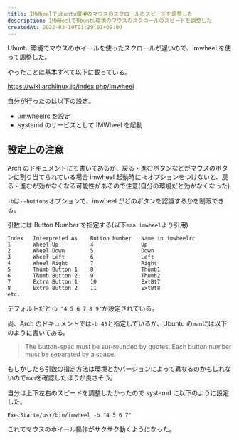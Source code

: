 ```yaml
---
title: IMWheelでUbuntu環境のマウスのスクロールのスピードを調整した
description: IMWHeelでUbuntu環境のマウスのスクロールのスピードを調整した
createdAt: 2022-03-19T21:29:01+09:00
---
```


Ubuntu 環境でマウスのホイールを使ったスクロールが遅いので、imwheel を使って調整した。

やったことは基本すべて以下に載っている。

<https://wiki.archlinux.jp/index.php/Imwheel>

自分が行ったのは以下の設定。

- .imwheelrc を設定
- systemd のサービスとして IMWheel を起動

## 設定上の注意

Arch のドキュメントにも書いてあるが、戻る・進むボタンなどがマウスのボタンに割り当てられている場合 imwheel 起動時に`-b`オプションをつけないと、戻る・進むが効かなくなる可能性があるので注意(自分の環境だと効かなくなった)

`-b`は`--buttons`オプションで、imwheel がどのボタンを認識するかを制限できる。

引数には Button Number を指定する(以下`man imwheel`より引用)

```
Index   Interpreted As    Button Number   Name in imwheelrc
1       Wheel Up          4               Up
2       Wheel Down        5               Down
3       Wheel Left        6               Left
4       Wheel Right       7               Right
5       Thumb Button 1    8               Thumb1
6       Thumb Button 2    9               Thumb2
7       Extra Button 1    10              ExtBt7
8       Extra Button 2    11              ExtBt8
etc.
```

デフォルトだと`-b "4 5 6 7 8 9"`が設定されている。

尚、Arch のドキュメントでは`-b 45`と指定しているが、Ubuntu の`man`には以下のように書いてある。

> The button-spec must be sur‐rounded by quotes. Each button number must be separated by a space.

もしかしたら引数の指定方法は環境とかバージョンによって異なるのかもしれないので`man`を確認したほうが良さそう。

自分は上下左右のスピードを調整したかったので systemd に以下のように設定した。

```
ExecStart=/usr/bin/imwheel -b "4 5 6 7"
```

これでマウスのホイール操作がサクサク動くようになった。
